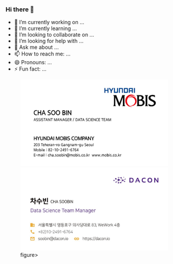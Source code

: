 ### Hi there 👋
- 🔭 I’m currently working on ...
- 🌱 I’m currently learning ...
- 👯 I’m looking to collaborate on ...
- 🤔 I’m looking for help with ...
- 💬 Ask me about ...
- 📫 How to reach me: ...
- 😄 Pronouns: ...
- ⚡ Fun fact: ...
<figure class="half">
<img src="pic/Mobis.jpg" alt="drawing" width="400">
<img src="pic/Dacon.jpg" alt="drawing" width="400">
figure>
